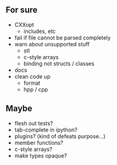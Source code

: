 ## For sure
- CXXopt
    - includes, etc
- fail if file cannot be parsed completely
- warn about unsupported stuff
    - stl
    - c-style arrays
    - binding not structs / classes
- docs
- clean code up
    - format
    - hpp / cpp

## Maybe
- flesh out tests?
- tab-complete in ipython?
- plugins? (kind of defeats purpose...)
- member functions?
- c-style arrays?
- make types opaque?
